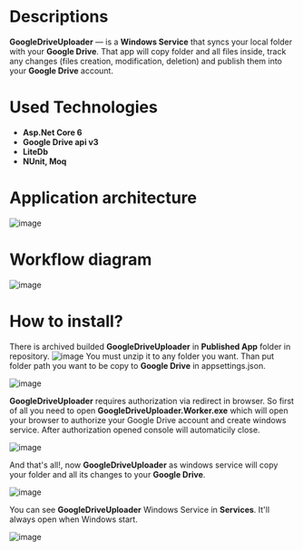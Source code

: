 # Descriptions
**GoogleDriveUploader** — is a **Windows Service** that syncs your local folder with your **Google Drive**. 
That app will copy folder and all files inside, track any changes (files creation, modification, deletion) and publish them into your **Google Drive** account.

# Used Technologies
- **Asp.Net Core 6**
- **Google Drive api v3**
- **LiteDb**
- **NUnit, Moq**

# Application architecture
![image](https://i.ibb.co/kHzpjCy/3-2.jpg)

# Workflow diagram
![image](https://i.ibb.co/5FyjwJP/1-1.jpg)

# How to install?
There is archived builded **GoogleDriveUploader** in **Published App** folder in repository. 
![image](https://i.ibb.co/XDr2rbN/image-2023-02-02-14-24-50.png)
You must unzip it to any folder you want.
Than put folder path you want to be copy to **Google Drive** in appsettings.json.

![image](https://i.ibb.co/qRdVG9P/Screenshot-3.png)

**GoogleDriveUploader** requires authorization via redirect in browser. So first of all you need to open **GoogleDriveUploader.Worker.exe** which will open your browser to authorize
your Google Drive account and create windows service. 
After authorization opened console will automaticily close. 

![image](https://i.ibb.co/jG71F92/Screenshot-2.png)


And that's all!, now **GoogleDriveUploader** as windows service will copy your folder and all its changes to your **Google Drive**.

![image](https://i.ibb.co/nPFzYNk/photo-2023-02-03-08-55-50.jpg)

You can see **GoogleDriveUploader** Windows Service in **Services**. It'll always open when Windows start.

![image](https://i.ibb.co/d0ty6Nf/Screenshot-1.png)


